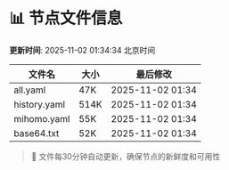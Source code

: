 # 📊 节点文件信息

**更新时间**: 2025-11-02 01:34:34 北京时间

| 文件名 | 大小 | 最后修改 |
|--------|------|----------|
| all.yaml | 47K | 2025-11-02 01:34 |
| history.yaml | 514K | 2025-11-02 01:34 |
| mihomo.yaml | 55K | 2025-11-02 01:34 |
| base64.txt | 52K | 2025-11-02 01:34 |

> 🔄 文件每30分钟自动更新，确保节点的新鲜度和可用性
